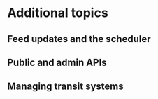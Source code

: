 # Additional topics

## Feed updates and the scheduler

## Public and admin APIs

## Managing transit systems

